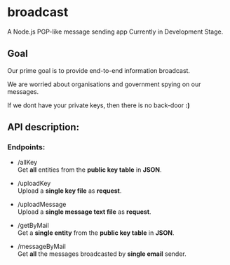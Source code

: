 # broadcast

A Node.js PGP-like message sending app
Currently in Development Stage.


## Goal
Our prime goal is to provide end-to-end information broadcast.

We are worried about organisations and government spying on our messages.

If we dont have your private keys, then there is no back-door **:)**


## API description:


### Endpoints:

- /allKey
  <br>Get **all** entities from the **public key table** in **JSON**.

- /uploadKey
    <br>Upload a **single key file** as **request**.

- /uploadMessage
    <br>Upload a **single message text file** as **request**.

- /getByMail
    <br>Get a **single entity** from the **public key table** in **JSON**.

- /messageByMail
    <br>Get **all** the messages broadcasted by **single email** sender.

